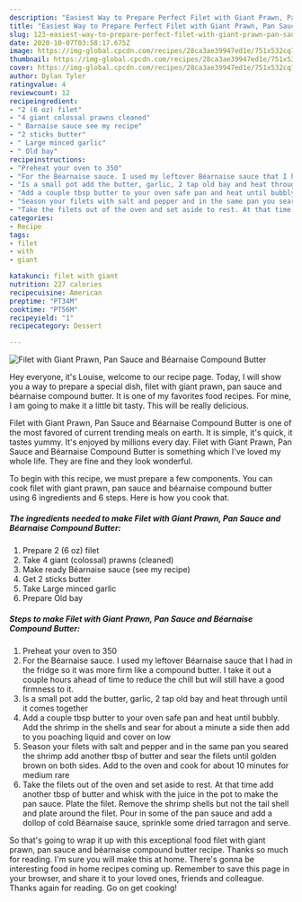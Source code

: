 ```yaml
---
description: "Easiest Way to Prepare Perfect Filet with Giant Prawn, Pan Sauce and Béarnaise Compound Butter"
title: "Easiest Way to Prepare Perfect Filet with Giant Prawn, Pan Sauce and Béarnaise Compound Butter"
slug: 123-easiest-way-to-prepare-perfect-filet-with-giant-prawn-pan-sauce-and-bearnaise-compound-butter
date: 2020-10-07T03:58:17.675Z
image: https://img-global.cpcdn.com/recipes/28ca3ae39947ed1e/751x532cq70/filet-with-giant-prawn-pan-sauce-and-bearnaise-compound-butter-recipe-main-photo.jpg
thumbnail: https://img-global.cpcdn.com/recipes/28ca3ae39947ed1e/751x532cq70/filet-with-giant-prawn-pan-sauce-and-bearnaise-compound-butter-recipe-main-photo.jpg
cover: https://img-global.cpcdn.com/recipes/28ca3ae39947ed1e/751x532cq70/filet-with-giant-prawn-pan-sauce-and-bearnaise-compound-butter-recipe-main-photo.jpg
author: Dylan Tyler
ratingvalue: 4
reviewcount: 12
recipeingredient:
- "2 (6 oz) filet"
- "4 giant colossal prawns cleaned"
- " Barnaise sauce see my recipe"
- "2 sticks butter"
- " Large minced garlic"
- " Old bay"
recipeinstructions:
- "Preheat your oven to 350"
- "For the Béarnaise sauce. I used my leftover Béarnaise sauce that I had in the fridge so it was more firm like a compound butter. I take it out a couple hours ahead of time to reduce the chill but will still have a good firmness to it."
- "Is a small pot add the butter, garlic, 2 tap old bay and heat through until it comes together"
- "Add a couple tbsp butter to your oven safe pan and heat until bubbly. Add the shrimp in the shells and sear for about a minute a side then add to you poaching liquid and cover on low"
- "Season your filets with salt and pepper and in the same pan you seared the shrimp add another tbsp of butter and sear the filets until golden brown on both sides. Add to the oven and cook for about 10 minutes for medium rare"
- "Take the filets out of the oven and set aside to rest. At that time add another tbsp of butter and whisk with the juice in the pot to make the pan sauce. Plate the filet. Remove the shrimp shells but not the tail shell and plate around the filet. Pour in some of the pan sauce and add a dollop of cold Béarnaise sauce, sprinkle some dried tarragon and serve."
categories:
- Recipe
tags:
- filet
- with
- giant

katakunci: filet with giant 
nutrition: 227 calories
recipecuisine: American
preptime: "PT34M"
cooktime: "PT56M"
recipeyield: "1"
recipecategory: Dessert

---
```



![Filet with Giant Prawn, Pan Sauce and Béarnaise Compound Butter](https://img-global.cpcdn.com/recipes/28ca3ae39947ed1e/751x532cq70/filet-with-giant-prawn-pan-sauce-and-bearnaise-compound-butter-recipe-main-photo.jpg)

Hey everyone, it's Louise, welcome to our recipe page. Today, I will show you a way to prepare a special dish, filet with giant prawn, pan sauce and béarnaise compound butter. It is one of my favorites food recipes. For mine, I am going to make it a little bit tasty. This will be really delicious.



Filet with Giant Prawn, Pan Sauce and Béarnaise Compound Butter is one of the most favored of current trending meals on earth. It is simple, it's quick, it tastes yummy. It's enjoyed by millions every day. Filet with Giant Prawn, Pan Sauce and Béarnaise Compound Butter is something which I've loved my whole life. They are fine and they look wonderful.


To begin with this recipe, we must prepare a few components. You can cook filet with giant prawn, pan sauce and béarnaise compound butter using 6 ingredients and 6 steps. Here is how you cook that.

<!--inarticleads1-->

##### The ingredients needed to make Filet with Giant Prawn, Pan Sauce and Béarnaise Compound Butter:

1. Prepare 2 (6 oz) filet
1. Take 4 giant (colossal) prawns (cleaned)
1. Make ready  Béarnaise sauce (see my recipe)
1. Get 2 sticks butter
1. Take  Large minced garlic
1. Prepare  Old bay




<!--inarticleads2-->

##### Steps to make Filet with Giant Prawn, Pan Sauce and Béarnaise Compound Butter:

1. Preheat your oven to 350
1. For the Béarnaise sauce. I used my leftover Béarnaise sauce that I had in the fridge so it was more firm like a compound butter. I take it out a couple hours ahead of time to reduce the chill but will still have a good firmness to it.
1. Is a small pot add the butter, garlic, 2 tap old bay and heat through until it comes together
1. Add a couple tbsp butter to your oven safe pan and heat until bubbly. Add the shrimp in the shells and sear for about a minute a side then add to you poaching liquid and cover on low
1. Season your filets with salt and pepper and in the same pan you seared the shrimp add another tbsp of butter and sear the filets until golden brown on both sides. Add to the oven and cook for about 10 minutes for medium rare
1. Take the filets out of the oven and set aside to rest. At that time add another tbsp of butter and whisk with the juice in the pot to make the pan sauce. Plate the filet. Remove the shrimp shells but not the tail shell and plate around the filet. Pour in some of the pan sauce and add a dollop of cold Béarnaise sauce, sprinkle some dried tarragon and serve.




So that's going to wrap it up with this exceptional food filet with giant prawn, pan sauce and béarnaise compound butter recipe. Thanks so much for reading. I'm sure you will make this at home. There's gonna be interesting food in home recipes coming up. Remember to save this page in your browser, and share it to your loved ones, friends and colleague. Thanks again for reading. Go on get cooking!
